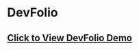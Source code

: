 <h1>DevFolio</h1>
<h2>
<a href="https://youssef-bah2.github.io/Devfolio/" target="_blank">Click to View DevFolio Demo</a>  
<h2>
